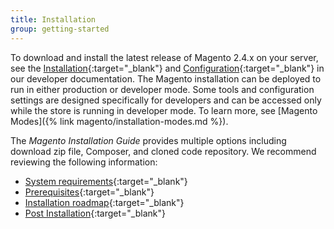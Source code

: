 ```yaml
---
title: Installation
group: getting-started
---
```


To download and install the latest release of Magento 2.4.x on your server, see the [Installation][1]{:target="_blank"} and [Configuration][2]{:target="_blank"} in our developer documentation. The Magento installation can be deployed to run in either production or developer mode. Some tools and configuration settings are designed specifically for developers and can be accessed only while the store is running in developer mode. To learn more, see [Magento Modes]({% link magento/installation-modes.md %}).

The _Magento Installation Guide_ provides multiple options including download zip file, Composer, and cloned code repository. We recommend reviewing the following information:

- [System requirements][3]{:target="_blank"}
- [Prerequisites][4]{:target="_blank"}
- [Installation roadmap][5]{:target="_blank"}
- [Post Installation][6]{:target="_blank"}

[1]: http://devdocs.magento.com/guides/v2.3/install-gde/bk-install-guide.html
[2]: https://devdocs.magento.com/guides/v2.3/config-guide/bk-config-guide.html
[3]: https://devdocs.magento.com/guides/v2.3/install-gde/system-requirements.html
[4]: https://devdocs.magento.com/guides/v2.3/install-gde/prereq/prereq-overview.html
[5]: https://devdocs.magento.com/guides/v2.3/install-gde/install-roadmap_web.html
[6]: https://devdocs.magento.com/guides/v2.3/install-gde/install/verify.html